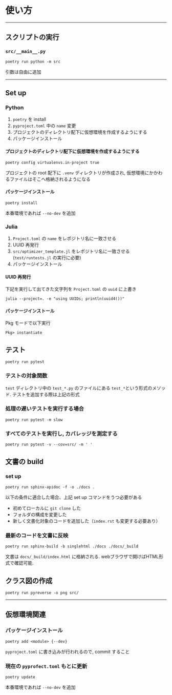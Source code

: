 # 使い方
---

## スクリプトの実行
### `src/__main__.py`
```
poetry run python -m src
```

引数は自由に追加

---
## Set up
### Python
1. `poetry` を install
2. `pyproject.toml` 中の `name` 変更
3. プロジェクトのディレクトリ配下に仮想環境を作成するようにする
4. パッケージインストール

#### プロジェクトのディレクトリ配下に仮想環境を作成するようにする
```
poetry config virtualenvs.in-project true
```

プロジェクトの root 配下に `.venv` ディレクトリが作成され, 仮想環境にかかわるファイルはそこへ格納されるようになる

#### パッケージインストール
```
poetry install
```

本番環境であれば `--no-dev` を追加

### Julia
1. `Project.toml` の `name` をレポジトリ名に一致させる
2. UUID 再発行
3. `src/optimizer_template.jl` をレポジトリ名に一致させる(`test/runtests.jl` の実行に必要)
4. パッケージインストール

#### UUID 再発行
下記を実行して出てきた文字列を `Project.toml` の `uuid` に上書き

```
julia --project=. -e "using UUIDs; println(uuid4())"
```

#### パッケージインストール
Pkg モードで以下実行

```
Pkg> instantiate
```

## テスト
```
poetry run pytest
```

### テストの対象関数
`test` ディレクトリ中の `test_*.py` のファイルにある `test_*`という形式のメソッド.
テストを追加する際は上記の形式

### 処理の遅いテストを実行する場合
```
poetry run pytest -m slow
```

### すべてのテストを実行し, カバレッジを測定する
```
poetry run pytest -v --cov=src/ -m ' '
```

## 文書の build
### set up
```
poetry run sphinx-apidoc -f -o ./docs .
```

以下の条件に適合した場合、上記 set up コマンドをうつ必要がある

- 初めてローカルに `git clone` した
- フォルダの構成を変更した
- 新しく文書化対象のコードを追加した（`index.rst` も変更する必要あり）

### 最新のコードを文書に反映
```
poetry run sphinx-build -b singlehtml ./docs ./docs/_build
```

文書は `docs/_build/index.html` に格納される. webブラウザで開けばHTML形式で確認可能.


## クラス図の作成
```
poetry run pyreverse -o png src/
```

---

## 仮想環境関連
### パッケージインストール
```
poetry add <module> {--dev}
```

`pyproject.toml` に書き込みが行われるので, commit すること

### 現在の `pyprofect.toml` もとに更新
```
poetry update
```

本番環境であれば `--no-dev` を追加
